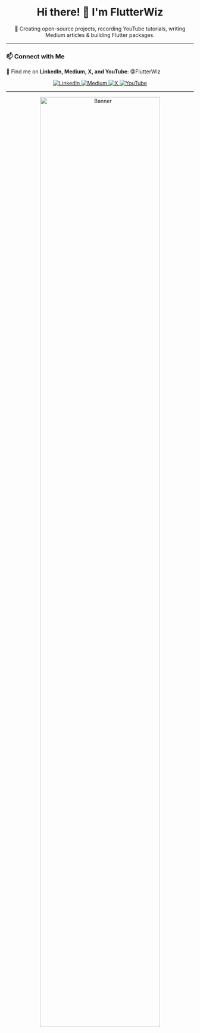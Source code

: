 <h1 align="center">Hi there! 👋 I'm FlutterWiz</h1>

<p align="center">
  🚀 Creating open-source projects, recording YouTube tutorials, writing Medium articles & building Flutter packages.
</p>

---

### 📫 Connect with Me  
🔗 Find me on **LinkedIn, Medium, X, and YouTube**: @FlutterWiz  

<p align="center">
  <a href="https://linkedin.com/in/alperefesahin">
    <img src="https://img.shields.io/badge/LinkedIn-%230077B5.svg?logo=linkedin&logoColor=white" alt="LinkedIn">
  </a>
  <a href="https://medium.com/@FlutterWiz">
    <img src="https://img.shields.io/badge/Medium-12100E?logo=medium&logoColor=white" alt="Medium">
  </a>
  <a href="https://x.com/FlutterWiz">
    <img src="https://img.shields.io/badge/X-%231DA1F2.svg?logo=Twitter&logoColor=white&color=black" alt="X">
  </a>
  <a href="https://www.youtube.com/@FlutterWiz">
    <img src="https://img.shields.io/badge/YouTube-%23FF0000.svg?logo=YouTube&logoColor=white" alt="YouTube">
  </a>
</p>

---

<p align="center">
  <img src="https://github.com/user-attachments/assets/07356d53-3b47-4309-a9f0-ed6acd04b28e" width="80%" alt="Banner">
</p>

